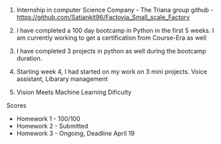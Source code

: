 1. Internship in computer Science 
Company - The Triana group 
github - https://github.com/Satiankit96/Factovia_Small_scale_Factory

1. I have completed a 100 day bootcamp in Python in the first 5 weeks. I am currently working to get a certification from Course-Era as well
2. I have completed 3 projects in python as well during the bootcamp duration.
3. Starting week 4, I had started on my work on 3 mini projects. Voice assistant, Libarary management

2. Vision Meets Machine Learning 
Dificulty 

Scores 
- Homework 1 - 100/100
- Homework 2 - Submitted 
- Homework 3 - Ongoing, Deadline April 19